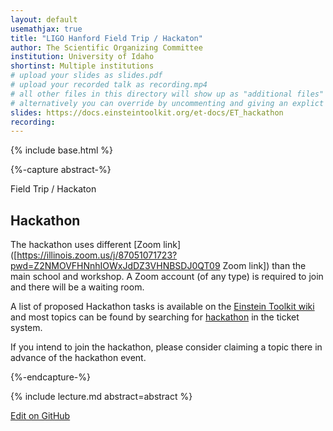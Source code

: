 ```yaml
---
layout: default
usemathjax: true
title: "LIGO Hanford Field Trip / Hackaton"
author: The Scientific Organizing Committee
institution: University of Idaho
shortinst: Multiple institutions
# upload your slides as slides.pdf
# upload your recorded talk as recording.mp4
# all other files in this directory will show up as "additional files"
# alternatively you can override by uncommenting and giving an explict URL:
slides: https://docs.einsteintoolkit.org/et-docs/ET_hackathon
recording: 
---
```

{% include base.html %}

{%-capture abstract-%}

Field Trip / Hackaton

## Hackathon

The hackathon uses different [Zoom link]([https://illinois.zoom.us/j/87051071723?pwd=Z2NMOVFHNnhIOWxJdDZ3VHNBSDJ0QT09 Zoom link]) than the main school and workshop. A Zoom account (of any type) is required to join and there will be a waiting room.

A list of proposed Hackathon tasks is available on the [Einstein Toolkit wiki](https://docs.einsteintoolkit.org/et-docs/ET_hackathon) and most topics can be found by searching for [hackathon](https://bitbucket.org/einsteintoolkit/tickets/issues?status=new&status=open&q=hackathon) in the ticket system.

If you intend to join the hackathon, please consider claiming a topic there in advance of the hackathon event.

{%-endcapture-%}

<div class="col-xs-12" markdown="1">
{% include lecture.md abstract=abstract %}

[Edit on GitHub](https://github.com/EinsteinToolkit/et2021uiuc/edit/master/{{page.path}})
</div>
